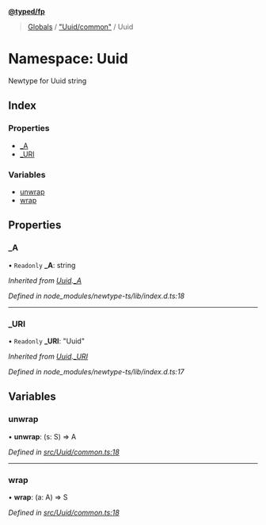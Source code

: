 **[@typed/fp](../README.md)**

> [Globals](../globals.md) / ["Uuid/common"](_uuid_common_.md) / Uuid

# Namespace: Uuid

Newtype for Uuid string

## Index

### Properties

* [\_A](_uuid_common_.uuid.md#_a)
* [\_URI](_uuid_common_.uuid.md#_uri)

### Variables

* [unwrap](_uuid_common_.uuid.md#unwrap)
* [wrap](_uuid_common_.uuid.md#wrap)

## Properties

### \_A

• `Readonly` **\_A**: string

*Inherited from [Uuid](_uuid_common_.uuid.md).[_A](_uuid_common_.uuid.md#_a)*

*Defined in node_modules/newtype-ts/lib/index.d.ts:18*

___

### \_URI

• `Readonly` **\_URI**: \"Uuid\"

*Inherited from [Uuid](_uuid_common_.uuid.md).[_URI](_uuid_common_.uuid.md#_uri)*

*Defined in node_modules/newtype-ts/lib/index.d.ts:17*

## Variables

### unwrap

•  **unwrap**: (s: S) => A

*Defined in [src/Uuid/common.ts:18](https://github.com/TylorS/typed-fp/blob/f27ba3e/src/Uuid/common.ts#L18)*

___

### wrap

•  **wrap**: (a: A) => S

*Defined in [src/Uuid/common.ts:18](https://github.com/TylorS/typed-fp/blob/f27ba3e/src/Uuid/common.ts#L18)*
